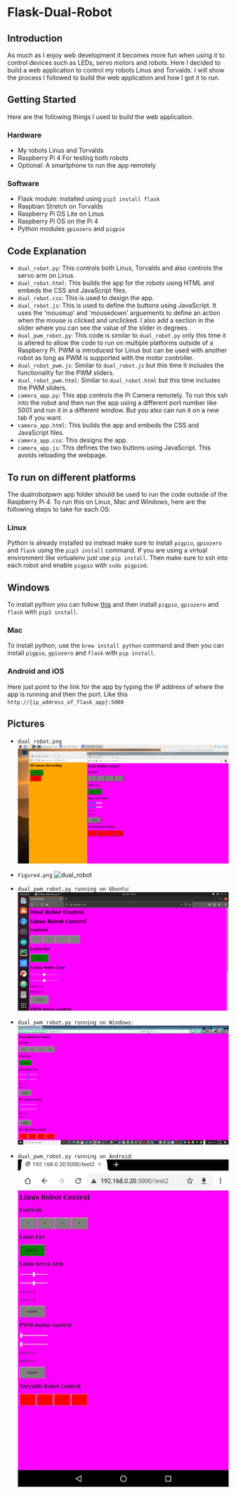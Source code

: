 # Flask-Dual-Robot

## Introduction

As much as I enjoy web development it becomes more fun when using it to control devices such as LEDs, servo motors and robots. Here I decided to build a web application to control my robots Linus and Torvalds. I will show the process I followed to build the web application and how I got it to run.

## Getting Started

Here are the following things I used to build the web application.

### Hardware
* My robots Linus and Torvalds
* Raspberry Pi 4 For testing both robots
* Optional: A smartphone to run the app remotely

### Software

* Flask module: installed using `pip3 install flask`
* Raspbian Stretch on Torvalds
* Raspberry Pi OS Lite on Linus
* Raspberry Pi OS on the Pi 4
* Python modules `gpiozero` and `pigpio` 

## Code Explanation

* `dual_robot.py`: This controls both Linus, Torvalds and also controls the servo arm on Linus. 
* `dual_robot.html`: This builds the app for the robots using HTML and embeds the CSS and JavaScript files. 
* `dual_robot.css`: This is used to design the app.
* `dual_robot.js`: This is used to define the buttons using JavaScript. It uses the 'mouseup' and 'mousedown' arguements to define an action when the mouse is clicked and unclicked. I also add a section in the slider where you can see the value of the slider in degrees.
* `dual_pwm_robot.py`: This code is similar to `dual_robot.py` only this time it is altered to allow the code to run on multiple platforms outside of a Raspberry Pi. PWM is introduced for Linus but can be used with another robot as long as PWM is supported with the motor controller.
* `dual_robot_pwm.js`: Similar to `dual_robot.js` but this time it includes the functionality for the PWM sliders.
* `dual_robot_pwm.html`: Similar to `dual_robot.html` but this time includes the PWM sliders.
* `camera_app.py`: This app controls the Pi Camera remotely. To run this ssh into the robot and then run the app using a different port number like 5001 and run it in a different window. But you also can run it on a new tab if you want.
* `camera_app.html`: This builds the app and embeds the CSS and JavaScript files.
* `camera_app.css`: This designs the app.
* `camera_app.js`: This defines the two buttons using JavaScript. This avoids reloading the webpage. 

## To run on different platforms

The dualrobotpwm app folder should be used to run the code outside of the Raspberry Pi 4. To run this on Linux, Mac and Windows, here are the following steps to take for each OS:

### Linux
Python is already installed so instead make sure to install `pigpio`, `gpiozero` and `flask` using the `pip3 install` command. If you are using a virtual environment like virtualenv just use `pip install`. Then make sure to ssh into each robot and enable `pigpio` with `sudo pigpiod`.

## Windows

To install python you can follow [this](https://www.howtogeek.com/197947/how-to-install-python-on-windows/) and then install `pigpio`, `gpiozero` and `flask` with `pip3 install`.

### Mac

To install python, use the `brew install python` command and then you can install `pigpio`, `gpiozero` and `flask` with `pip install`.

### Android and iOS

Here just point to the link for the app by typing the IP address of where the app is running and then the port. Like this `http://{ip_address_of_flask_app}:5000`

## Pictures
* `dual_robot.png`
![dual_robot](https://github.com/sentairanger/Flask-Dual-Robot/blob/main/dual_robot.png)

* `Figure4.png`
![dual_robot](https://github.com/sentairanger/Flask-Dual-Robot/blob/main/Figure4.png)

* `dual_pwm_robot.py running on Ubuntu`:
![dual_pwm_robot](https://github.com/sentairanger/Flask-Dual-Robot/blob/main/Screenshot%20from%202021-04-20%2018-52-29.png)

* `dual_pwm_robot.py running on Windows`:
![Windows_pwm_robot](https://github.com/sentairanger/Flask-Dual-Robot/blob/main/2021-04-21.png)

* `dual_pwm_robot.py running on Android`:
![Android_pwm_robot](https://github.com/sentairanger/Flask-Dual-Robot/blob/main/Screenshot_2021-04-20-19-43-18-611%7E2.jpeg)
